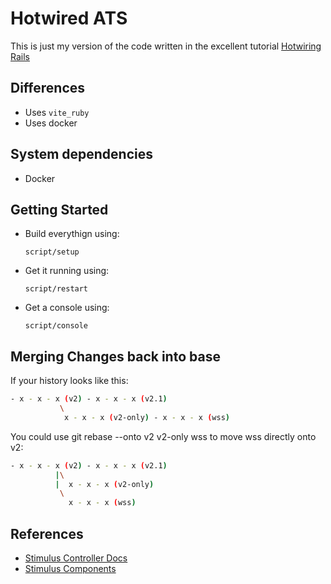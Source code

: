 # Hotwired ATS

This is just my version of the code written in the excellent tutorial [Hotwiring Rails](https://book.hotwiringrails.com)

## Differences

* Uses `vite_ruby`
* Uses docker

## System dependencies

* Docker

## Getting Started

* Build everythign using:

  `script/setup`

* Get it running using:

  `script/restart`

* Get a console using:

  `script/console`

## Merging Changes back into base

If your history looks like this:

```sh
- x - x - x (v2) - x - x - x (v2.1)
           \
            x - x - x (v2-only) - x - x - x (wss)
```

You could use git rebase --onto v2 v2-only wss to move wss directly onto v2:

```sh
- x - x - x (v2) - x - x - x (v2.1)
          |\
          |  x - x - x (v2-only)
           \
             x - x - x (wss)
```

## References

* [Stimulus Controller Docs](https://stimulus.hotwired.dev/reference/controllers)
* [Stimulus Components](https://www.stimulus-components.com)